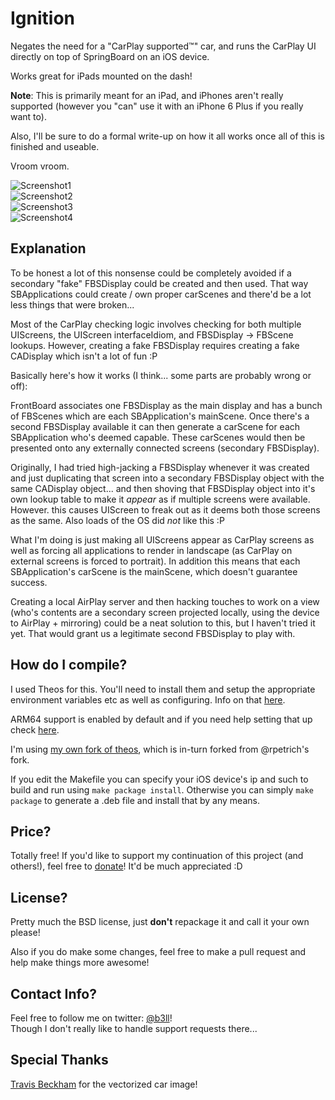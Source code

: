 Ignition
=============

Negates the need for a "CarPlay supported™" car, and runs the CarPlay UI directly on top of SpringBoard on an iOS device. 

Works great for iPads mounted on the dash!

**Note**: This is primarily meant for an iPad, and iPhones aren't really supported (however you "can" use it with an iPhone 6 Plus if you really want to).

Also, I'll be sure to do a formal write-up on how it all works once all of this is finished and useable.

Vroom vroom.

![Screenshot1](https://github.com/b3ll/Ignition/raw/master/Screenshots/Screenshot1-compressed@2x.png "Ignition Screenshot 1")  
![Screenshot2](https://github.com/b3ll/Ignition/raw/master/Screenshots/Screenshot2-compressed@2x.png "Ignition Screenshot 2")  
![Screenshot3](https://github.com/b3ll/Ignition/raw/master/Screenshots/Screenshot3-compressed@2x.png "Ignition Screenshot 3")  
![Screenshot4](https://github.com/b3ll/Ignition/raw/master/Screenshots/Screenshot4-compressed@2x.png "Ignition Screenshot 4")  

## Explanation
To be honest a lot of this nonsense could be completely avoided if a secondary "fake" FBSDisplay could be created and then used. That way SBApplications could create / own proper carScenes and there'd be a lot less things that were broken...

Most of the CarPlay checking logic involves checking for both multiple UIScreens, the UIScreen interfaceIdiom, and FBSDisplay -> FBScene lookups. However, creating a fake FBSDisplay requires creating a fake CADisplay which isn't a lot of fun :P

Basically here's how it works (I think... some parts are probably wrong or off):

FrontBoard associates one FBSDisplay as the main display and has a bunch of FBScenes which are each SBApplication's mainScene. Once there's a second FBSDisplay available it can then generate a carScene for each SBApplication who's deemed capable. These carScenes would then be presented onto any externally connected screens (secondary FBSDisplay). 

Originally, I had tried high-jacking a FBSDisplay whenever it was created and just duplicating that screen into a secondary FBSDisplay object with the same CADisplay object... and then shoving that FBSDisplay object into it's own lookup table to make it *appear* as if multiple screens were available. However. this causes UIScreen to freak out as it deems both those screens as the same. Also loads of the OS did *not* like this :P

What I'm doing is just making all UIScreens appear as CarPlay screens as well as forcing all applications to render in landscape (as CarPlay on external screens is forced to portrait). In addition this means that each SBApplication's carScene is the mainScene, which doesn't guarantee success.

Creating a local AirPlay server and then hacking touches to work on a view (who's contents are a secondary screen projected locally, using the device to AirPlay + mirroring) could be a neat solution to this, but I haven't tried it yet. That would grant us a legitimate second FBSDisplay to play with.

## How do I compile?
I used Theos for this. You'll need to install them and setup the appropriate environment variables etc as well as configuring. Info on that [here](http://iphonedevwiki.net/index.php/Theos/Getting_Started).

ARM64 support is enabled by default and if you need help setting that up check [here](http://iphonedevwiki.net/index.php/Updating_extensions_for_iOS_7).

I'm using [my own fork of theos](https://github.com/b3ll/theos), which is in-turn forked from @rpetrich's fork.

If you edit the Makefile you can specify your iOS device's ip and such to build and run using `make package install`. Otherwise you can simply `make package` to generate a .deb file and install that by any means.

## Price?
Totally free! If you'd like to support my continuation of this project (and others!), feel free to [donate](http://www.adambell.ca/donate/)! It'd be much appreciated :D

## License?
Pretty much the BSD license, just **don't** repackage it and call it your own please!

Also if you do make some changes, feel free to make a pull request and help make things more awesome!

## Contact Info?
Feel free to follow me on twitter: [@b3ll](https://www.twitter.com/b3ll)!  
Though I don't really like to handle support requests there...

## Special Thanks
[Travis Beckham](http://thenounproject.com/squidfingers) for the vectorized car image!
